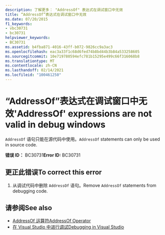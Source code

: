 ```yaml
---
description: 了解更多： "AddressOf" 表达式在调试窗口中无效
title: “AddressOf”表达式在调试窗口中无效
ms.date: 07/20/2015
f1_keywords:
- vbc30731
- bc30731
helpviewer_keywords:
- BC30731
ms.assetid: b4fba871-4016-43ff-b072-9826cc9a3ac3
ms.openlocfilehash: eac3a33f1c68d6fed74b8bd44b3b84a533258605
ms.sourcegitcommit: 10e719780594efc781b15295e499c66f316068b8
ms.translationtype: MT
ms.contentlocale: zh-CN
ms.lasthandoff: 02/14/2021
ms.locfileid: "100461250"
---
```

# <a name="addressof-expressions-are-not-valid-in-debug-windows"></a><span data-ttu-id="59762-103">“AddressOf”表达式在调试窗口中无效</span><span class="sxs-lookup"><span data-stu-id="59762-103">'AddressOf' expressions are not valid in debug windows</span></span>

<span data-ttu-id="59762-104">`AddressOf` 语句只能在源代码中使用。</span><span class="sxs-lookup"><span data-stu-id="59762-104">`AddressOf` statements can only be used in source code.</span></span>  
  
 <span data-ttu-id="59762-105">**错误 ID：** BC30731</span><span class="sxs-lookup"><span data-stu-id="59762-105">**Error ID:** BC30731</span></span>  
  
## <a name="to-correct-this-error"></a><span data-ttu-id="59762-106">更正此错误</span><span class="sxs-lookup"><span data-stu-id="59762-106">To correct this error</span></span>  
  
1. <span data-ttu-id="59762-107">从调试代码中删除 `AddressOf` 语句。</span><span class="sxs-lookup"><span data-stu-id="59762-107">Remove `AddressOf` statements from debugging code.</span></span>  
  
## <a name="see-also"></a><span data-ttu-id="59762-108">请参阅</span><span class="sxs-lookup"><span data-stu-id="59762-108">See also</span></span>

- [<span data-ttu-id="59762-109">AddressOf 运算符</span><span class="sxs-lookup"><span data-stu-id="59762-109">AddressOf Operator</span></span>](../language-reference/operators/addressof-operator.md)
- [<span data-ttu-id="59762-110">在 Visual Studio 中进行调试</span><span class="sxs-lookup"><span data-stu-id="59762-110">Debugging in Visual Studio</span></span>](/visualstudio/debugger/debugger-feature-tour)
